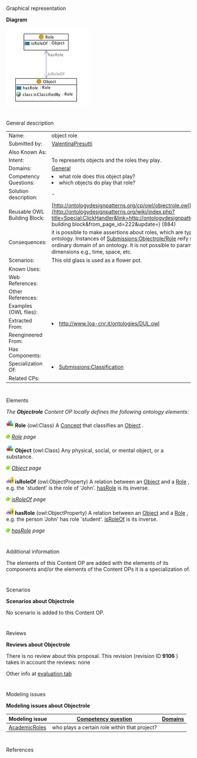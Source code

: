 # 

 Graphical representation



__Diagram__ 





[![Image:objectrole.jpg](./Objectrole.jpg)](../Image/Objectrole.jpg.md "Image:objectrole.jpg")





# 

 General description




|  |  |
| --- | --- |
|  Name:  |  object role  |
|  Submitted by:  | [ValentinaPresutti](../User/ValentinaPresutti.md "User:ValentinaPresutti")  |
|  Also Known As:  |  |
|  Intent:  |  To represents objects and the roles they play.  |
|  Domains:  | [General](../Community/General.md "Community:General")  |
|  Competency Questions:  | <li>       what role does this object play?      </li><li>       which objects do play that role?      </li> |
|  Solution description:  |  -  |
|  Reusable OWL Building Block:  | [http://ontologydesignpatterns.org/cp/owl/objectrole.owl](http://ontologydesignpatterns.org/wiki/index.php?title=Special:ClickHandler&link=http://ontologydesignpatterns.org/cp/owl/objectrole.owl&message=OWL building block&from_page_id=222&update=)  (884)  |
|  Consequences:  |  it is possible to make assertions about roles, which are typically considered at the meta-  level of an ontology. Instances of [Submissions:Objectrole/Role](../AgentRole/AgentRole.md "Submissions:Objectrole/Role")  reify such elements, which are therefore put in the ordinary domain of an ontology. It is not possible to parametrize the classiﬁcation over different dimensions e.g., time, space, etc.  |
|  Scenarios:  |  This old glass is used as a ﬂower pot.  |
|  Known Uses:  |  |
|  Web References:  |  |
|  Other References:  |  |
|  Examples (OWL files):  |  |
|  Extracted From:  | <li><a class="external free" href="http://www.loa-cnr.it/ontologies/DUL.owl" rel="nofollow" title="http://www.loa-cnr.it/ontologies/DUL.owl">        http://www.loa-cnr.it/ontologies/DUL.owl       </a></li> |
|  Reengineered From:  |  |
|  Has Components:  |  |
|  Specialization Of:  | <li><a href="../Classification/Classification.md" title="Submissions:Classification">        Submissions:Classification       </a></li> |
|  Related CPs:  |  |



  





# 

 Elements



_The
 __Objectrole__ 
 Content OP locally defines the following ontology elements:_ 






[![Class](./20px-Class.gif)](../Image/Class.gif.md "Class")
__Role__ 
 (owl:Class) A
 [Concept](./AOS_AGROVOC_Concept_Server_fundation_ontology_model/hasMappedDomainConcept.md "Submissions:Classification/Concept") 
 that classifies an
 [Object](../Object/Object.md "Submissions:Objectrole/Object") 
 .
 



[![](./11px-ArrowRight.gif)](../Image/ArrowRight.gif.md "ArrowRight.gif")
_[Role](../AgentRole/AgentRole.md "Submissions:Objectrole/Role") 
 page_ 




[![Class](./20px-Class.gif)](../Image/Class.gif.md "Class")
__Object__ 
 (owl:Class) Any physical, social, or mental object, or a substance.
 



[![](./11px-ArrowRight.gif)](../Image/ArrowRight.gif.md "ArrowRight.gif")
_[Object](../Object/Object.md "Submissions:Objectrole/Object") 
 page_ 




[![ObjectProperty](./20px-ObjectProperty.gif)](../Image/ObjectProperty.gif.md "ObjectProperty")
__isRoleOf__ 
 (owl:ObjectProperty) A relation between an
 [Object](../Object/Object.md "Submissions:Objectrole/Object") 
 and a
 [Role](../AgentRole/AgentRole.md "Submissions:Objectrole/Role") 
 , e.g. the 'student' is the role of 'John'.
 [hasRole](./Objectrole/hasRole.md "Submissions:Objectrole/hasRole") 
 is its inverse.
 



[![](./11px-ArrowRight.gif)](../Image/ArrowRight.gif.md "ArrowRight.gif")
_[isRoleOf](./Objectrole/isRoleOf.md "Submissions:Objectrole/isRoleOf") 
 page_ 




[![ObjectProperty](./20px-ObjectProperty.gif)](../Image/ObjectProperty.gif.md "ObjectProperty")
__hasRole__ 
 (owl:ObjectProperty) A relation between an
 [Object](../Object/Object.md "Submissions:Objectrole/Object") 
 and a
 [Role](../AgentRole/AgentRole.md "Submissions:Objectrole/Role") 
 , e.g. the person 'John' has role 'student'.
 [isRoleOf](./Objectrole/isRoleOf.md "Submissions:Objectrole/isRoleOf") 
 is its inverse.
 



[![](./11px-ArrowRight.gif)](../Image/ArrowRight.gif.md "ArrowRight.gif")
_[hasRole](./Objectrole/hasRole.md "Submissions:Objectrole/hasRole") 
 page_ 


# 

 Additional information



 The elements of this Content OP are added with the elements of its components and/or the elements of the Content OPs it is a specialization of.
 



# 

 Scenarios




__Scenarios about Objectrole__ 


 No scenario is added to this Content OP.
 




# 

 Reviews




__Reviews about Objectrole__ 


 There is no review about this proposal.
This revision (revision ID
 __9106__ 
 ) takes in account the reviews: none
 



 Other info at
 [evaluation tab](http://ontologydesignpatterns.org/wiki/index.php?title=Submissions:Objectrole&action=evaluation "http://ontologydesignpatterns.org/wiki/index.php?title=Submissions:Objectrole&action=evaluation") 





  





# 

 Modeling issues




__Modeling issues about Objectrole__ 



|  Modeling issue  | [Competency question](../Property/CompetencyQuestion.md "Property:CompetencyQuestion")  | [Domains](../Property/Domain.md "Property:Domain")  |
| --- | --- | --- |
| [AcademicRoles](../Community/AcademicRoles.md "Community:AcademicRoles")  |  who plays a certain role within that project?  |  |




  





# 

 References